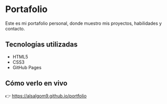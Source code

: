 # Portafolio

Este es mi portafolio personal, donde muestro mis proyectos, habilidades y contacto.

## Tecnologías utilizadas
- HTML5
- CSS3
- GitHub Pages

## Cómo verlo en vivo
👉 https://alsalgom9.github.io/portfolio